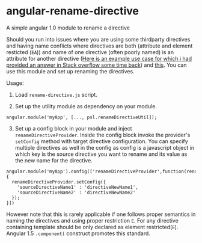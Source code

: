 # angular-rename-directive
A simple angular 1.0 module to rename a directive


Should you run into issues where you are using some thirdparty directives and having name conflicts where directives are both (attribute and element resticted (`EA`)) and name of one directive (often poorly named) is an attribute for another directive ([Here is an example use case for which i had provided an answer in Stack overflow some time back](http://stackoverflow.com/questions/36049473/renaming-3rd-party-angular-directive-using-provide-not-working)) and [this](http://stackoverflow.com/questions/26416206/directive-name-and-attribute-name-clashing). You can use this module and set up renaming the directives.

Usage:

1) Load `rename-directive.js` script.

2) Set up the utility module as dependency on your module. 

  `angular.module('myApp', [..., psl.renameDirectiveUtil]);`
    
3) Set up a config block in your module and inject `renameDirectiveProvider`. Inside the config block invoke the provider's `setConfig` method with target directive configuration. You can specify multiple directives as well in the config as config is a javascript object in which key is the source directive you want to rename and its value as the new name for the directive.

```
angular.module('myApp').config(['renameDirectiveProvider',function(renameDirectiveProvider){
  renameDirectiveProvider.setConfig({
    'sourceDirectiveName1' : 'directiveNewName1',
    'sourceDirectiveName2' : 'directiveNewName2'
  });
}])
```


However note that this is rarely applicable if one follows proper semantics in naming the directives and using proper restriction `E`. For any directive containing template should be only declared as element restricted(`E`). Angular 1.5 `.component(` construct promotes this standard.
